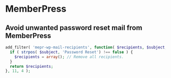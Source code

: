 # MemberPress

## Avoid unwanted password reset mail from MemberPress

```php
add_filter( 'mepr-wp-mail-recipients', function( $recipients, $subject, $message, $headers ) {
  if ( strpos( $subject, 'Password Reset') !== false ) {
    $recipients = array(); // Remove all recipients.
  }
  return $recipients;
}, 11, 4 );
```



